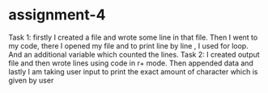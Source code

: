 # assignment-4
Task 1: firstly I created a file and wrote some line in that file. Then I went to my code, there I opened my file and to print line by line , I used for loop. And an additional variable which counted the lines.
Task 2: I created output file and then wrote lines using code in r+ mode. Then appended data and lastly I am taking user input to print the exact amount of character which is given by user
